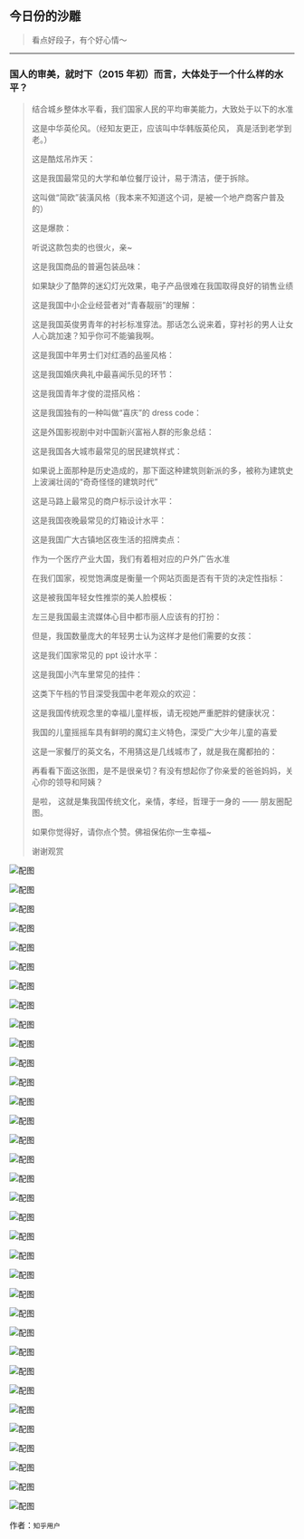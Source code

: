 ## 今日份的沙雕

> 看点好段子，有个好心情～


 
---

### 国人的审美，就时下（2015 年初）而言，大体处于一个什么样的水平？

> 结合城乡整体水平看，我们国家人民的平均审美能力，大致处于以下的水准
> 
> 这是中华英伦风。（经知友更正，应该叫中华韩版英伦风， 真是活到老学到老。）
> 
> 这是酷炫吊炸天：
> 
> 这是我国最常见的大学和单位餐厅设计，易于清洁，便于拆除。
> 
> 这叫做“简欧”装潢风格（我本来不知道这个词，是被一个地产商客户普及的）
> 
> 这是爆款：
> 
> 听说这款包卖的也很火，亲~
> 
> 这是我国商品的普遍包装品味：
> 
> 如果缺少了酷弊的迷幻灯光效果，电子产品很难在我国取得良好的销售业绩
> 
> 这是我国中小企业经营者对“青春靓丽”的理解：
> 
> 这是我国英俊男青年的衬衫标准穿法。那话怎么说来着，穿衬衫的男人让女人心跳加速？知乎你可不能骗我啊。
> 
> 这是我国中年男士们对红酒的品鉴风格：
> 
> 这是我国婚庆典礼中最喜闻乐见的环节：
> 
> 这是我国青年才俊的混搭风格：
> 
> 这是我国独有的一种叫做“喜庆”的 dress code：
> 
> 这是外国影视剧中对中国新兴富裕人群的形象总结：
> 
> 这是我国各大城市最常见的居民建筑样式：
> 
> 如果说上面那种是历史造成的，那下面这种建筑则新派的多，被称为建筑史上波澜壮阔的“奇奇怪怪的建筑时代”
> 
> 这是马路上最常见的商户标示设计水平：
> 
> 这是我国夜晚最常见的灯箱设计水平：
> 
> 这是我国广大古镇地区夜生活的招牌卖点：
> 
> 作为一个医疗产业大国，我们有着相对应的户外广告水准
> 
> 在我们国家，视觉饱满度是衡量一个网站页面是否有干货的决定性指标：
> 
> 这是被我国年轻女性推崇的美人脸模板：
> 
> 左三是我国最主流媒体心目中都市丽人应该有的打扮：
> 
> 但是，我国数量庞大的年轻男士认为这样才是他们需要的女孩：
> 
> 这是我们国家常见的 ppt 设计水平：
> 
> 这是我国小汽车里常见的挂件：
> 
> 这类下午档的节目深受我国中老年观众的欢迎：
> 
> 这是我国传统观念里的幸福儿童样板，请无视她严重肥胖的健康状况：
> 
> 我国的儿童摇摇车具有鲜明的魔幻主义特色，深受广大少年儿童的喜爱
> 
> 这是一家餐厅的英文名，不用猜这是几线城市了，就是我在魔都拍的：
> 
> 再看看下面这张图，是不是很亲切？有没有想起你了你亲爱的爸爸妈妈，关心你的领导和阿姨？
> 
> 是啦， 这就是集我国传统文化，亲情，孝经，哲理于一身的 —— 朋友圈配图。
> 
> 如果你觉得好，请你点个赞。佛祖保佑你一生幸福~
> 
> 谢谢观赏



![配图](http://pic1.zhimg.com/128d16fdb5ede8a0fdf15c692064961a_b.jpg)



![配图](http://pic1.zhimg.com/992a7704abd290039bc4a289200bc205_b.jpg)



![配图](http://pic2.zhimg.com/c3ed1670ca1558f2a923279add0bb671_b.jpg)



![配图](http://pic3.zhimg.com/ae5734f3cb47f4fc314a2ecfd1f5342e_b.jpg)



![配图](http://pic4.zhimg.com/e8cd33e5621c64e4a5dc017d01ef15b9_b.jpg)



![配图](http://pic2.zhimg.com/bff545d9ce6208bf0d58c05f1403b28d_b.jpg)



![配图](http://pic1.zhimg.com/51508ce6d81b642dbed14e1c7dac2053_b.jpg)



![配图](http://pic1.zhimg.com/e88d708247909fcfb5fef1fde6fd2cd9_b.jpg)



![配图](http://pic1.zhimg.com/98b37d9c2c599e504a4cbedeb74ec275_b.jpg)



![配图](http://pic4.zhimg.com/7c84601705381f4d4b7b6d8450c4a30c_b.jpg)



![配图](http://pic4.zhimg.com/5fce1323fc3ddd1601b9b928ac5760d6_b.jpg)



![配图](http://pic2.zhimg.com/91e32efc8451210d139a9c1dd349a242_b.jpg)



![配图](http://pic4.zhimg.com/34f77b8646f807295e25b0955e21a774_b.jpg)



![配图](http://pic1.zhimg.com/818d6502b39a1cfa1179e05b14d7f72e_b.jpg)



![配图](http://pic3.zhimg.com/3a586e73d743c17437e5c57166c24991_b.jpg)



![配图](http://pic2.zhimg.com/524654de00ba656feab3098a4e270f9e_b.jpg)



![配图](http://pic2.zhimg.com/3e3b56dff5f7e47704bebe583867e4b9_b.jpg)



![配图](http://pic4.zhimg.com/fbbb677f0e64e6952334e47e0f55fe36_b.jpg)



![配图](http://pic4.zhimg.com/ff09f3571b375bb5af68c4a23fa874d2_b.jpg)



![配图](http://pic2.zhimg.com/41a028129b760f55e92fb469070107c8_b.jpg)



![配图](http://pic3.zhimg.com/bc540f3755bae3e2e4d23fe735f5e119_b.jpg)



![配图](http://pic1.zhimg.com/470126a0292d34785ecf8cb76146540f_b.jpg)



![配图](http://pic2.zhimg.com/53c2573c9d0d102a920b9a254509c73f_b.jpg)



![配图](http://pic2.zhimg.com/c44c0cec6e182f735c74ab42415cb247_b.jpg)



![配图](http://pic1.zhimg.com/e2296024fb4c6078533a99b2709e6b07_b.jpg)



![配图](http://pic3.zhimg.com/d77614a11aa39a59829879581c1698cd_b.jpg)



![配图](http://pic4.zhimg.com/b9d31698fa924b3e9e4fb3b30f943c94_b.jpg)



![配图](http://pic2.zhimg.com/128dfe3dd6092f7e7c6f10c4f8645586_b.jpg)



![配图](http://pic4.zhimg.com/6a4c593f5b3118c46335e294b4fcb1f4_b.jpg)



![配图](http://pic3.zhimg.com/00387efe9547a2794c77fd90af23ca54_b.jpg)



![配图](http://pic2.zhimg.com/e0d0df3b028ef46897af6a6d5fc78dec_b.jpg)



![配图](http://pic3.zhimg.com/562029606d574aff45bfa99f3399dd05_b.jpg)



![配图](http://pic3.zhimg.com/7c7cb773d98bfcd84232eb93d57cb002_b.jpg)



![配图](http://pic4.zhimg.com/79d81f768159efe38fa22103d126d6b7_b.jpg)


作者：`知乎用户`